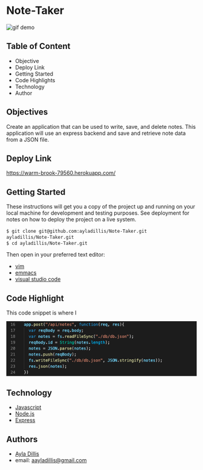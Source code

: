 # Note-Taker

![gif demo](https://media.giphy.com/media/d7Slxyu52OueLuLABN/giphy.gif)

## Table of Content
- Objective
- Deploy Link
- Getting Started
- Code Highlights
- Technology
- Author 

## Objectives
Create an application that can be used to write, save, and delete notes. This application will use an express backend and save and retrieve note data from a JSON file.

## Deploy Link
https://warm-brook-79560.herokuapp.com/

## Getting Started
These instructions will get you a copy of the project up and running on your local machine for development and testing purposes. See deployment for notes on how to deploy the project on a live system.

```
$ git clone git@github.com:ayladillis/Note-Taker.git
ayladillis/Note-Taker.git
$ cd ayladillis/Note-Taker.git
```
Then open in your preferred text editor:
- [vim]() 
- [emmacs]()
- [visual studio code]() 

## Code Highlight
This code snippet is where I 

![code screenshot](screenshot1.png)


## Technology
* [Javascript](https://developer.mozilla.org/en-US/docs/Web/JavaScrip)
* [Node.js](https://node.js.org/)
* [Express](https://expressjs.com/en/api.html)


## Authors 
- [Ayla Dillis](https://github.com/ayladillis)
- email: aayladillis@gmail.com